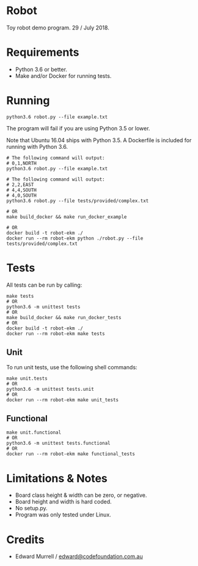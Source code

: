 # Robot
Toy robot demo program. 29 / July 2018.

# Requirements
- Python 3.6 or better.
- Make and/or Docker for running tests.

# Running
```
python3.6 robot.py --file example.txt
```
The program will fail if you are using Python 3.5 or lower.

Note that Ubuntu 16.04 ships with Python 3.5. A Dockerfile is included for
 running with Python 3.6.


```
# The following command will output:
# 0,1,NORTH
python3.6 robot.py --file example.txt

# The following command will output:
# 2,2,EAST
# 4,4,SOUTH
# 4,0,SOUTH
python3.6 robot.py --file tests/provided/complex.txt

# OR
make build_docker && make run_docker_example

# OR
docker build -t robot-ekm ./
docker run --rm robot-ekm python ./robot.py --file tests/provided/complex.txt
```


# Tests
All tests can be run by calling:
```
make tests
# OR
python3.6 -m unittest tests
# OR
make build_docker && make run_docker_tests
# OR
docker build -t robot-ekm ./
docker run --rm robot-ekm make tests
```

## Unit
To run unit tests, use the following shell commands:
```
make unit.tests
# OR
python3.6 -m unittest tests.unit
# OR
docker run --rm robot-ekm make unit_tests
```

## Functional
```
make unit.functional
# OR
python3.6 -m unittest tests.functional
# OR
docker run --rm robot-ekm make functional_tests
```


# Limitations & Notes
- Board class height & width can be zero, or negative.
- Board height and width is hard coded.
- No setup.py.
- Program was only tested under Linux.

# Credits
- Edward Murrell / edward@codefoundation.com.au
